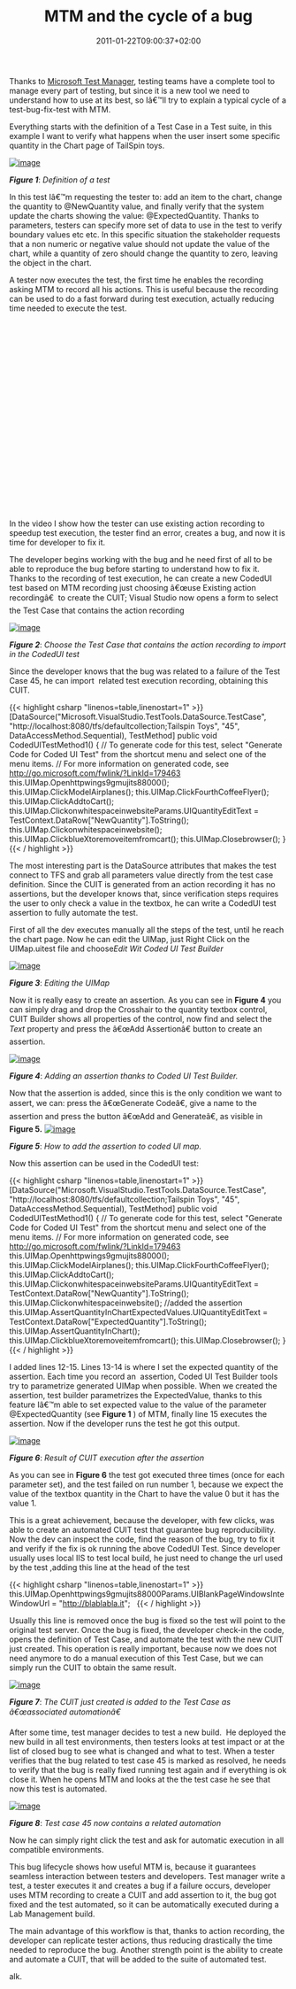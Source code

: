 ﻿---
title: "MTM and the cycle of a bug"
description: ""
date: 2011-01-22T09:00:37+02:00
draft: false
tags: [Microsoft Test Manager]
categories: [Team Foundation Server,Testing]
---
Thanks to [Microsoft Test Manager](http://msdn.microsoft.com/en-us/library/bb385901.aspx), testing teams have a complete tool to manage every part of testing, but since it is a new tool we need to understand how to use at its best, so Iâ€™ll try to explain a typical cycle of a test-bug-fix-test with MTM.

Everything starts with the definition of a Test Case in a Test suite, in this example I want to verify what happens when the user insert some specific quantity in the Chart page of TailSpin toys.

[![image](http://www.codewrecks.com/blog/wp-content/uploads/2011/01/image_thumb11.png "image")](http://www.codewrecks.com/blog/wp-content/uploads/2011/01/image11.png)

 ***Figure 1***: *Definition of a test*

In this test Iâ€™m requesting the tester to: add an item to the chart, change the quantity to @NewQuantity value, and finally verify that the system update the charts showing the value: @ExpectedQuantity. Thanks to parameters, testers can specify more set of data to use in the test to verify boundary values etc etc. In this specific situation the stakeholder requests that a non numeric or negative value should not update the value of the chart, while a quantity of zero should change the quantity to zero, leaving the object in the chart.

A tester now executes the test, the first time he enables the recording asking MTM to record all his actions. This is useful because the recording can be used to do a fast forward during test execution, actually reducing time needed to execute the test.

<object width="425" height="344"><param name="movie" value="http://www.youtube.com/v/E4p5sRne-Jw?hl=en&amp;hd=1"><embed src="http://www.youtube.com/v/E4p5sRne-Jw?hl=en&amp;hd=1" type="application/x-shockwave-flash" width="425" height="344"></object>

In the video I show how the tester can use existing action recording to speedup test execution, the tester find an error, creates a bug, and now it is time for developer to fix it.

The developer begins working with the bug and he need first of all to be able to reproduce the bug before starting to understand how to fix it. Thanks to the recording of test execution, he can create a new CodedUI test based on MTM recording just choosing â€œuse Existing action recordingâ€  to create the CUIT; Visual Studio now opens a form to select the Test Case that contains the action recording

[![image](http://www.codewrecks.com/blog/wp-content/uploads/2011/01/image_thumb12.png "image")](http://www.codewrecks.com/blog/wp-content/uploads/2011/01/image12.png)

 ***Figure 2***: *Choose the Test Case that contains the action recording to import in the CodedUI test*

Since the developer knows that the bug was related to a failure of the Test Case 45, he can import  related test execution recording, obtaining this CUIT.

{{< highlight csharp "linenos=table,linenostart=1" >}}
[DataSource("Microsoft.VisualStudio.TestTools.DataSource.TestCase", "http://localhost:8080/tfs/defaultcollection;Tailspin Toys", "45", DataAccessMethod.Sequential), TestMethod]
public void CodedUITestMethod1()
{
// To generate code for this test, select "Generate Code for Coded UI Test" from the shortcut menu and select one of the menu items.
// For more information on generated code, see http://go.microsoft.com/fwlink/?LinkId=179463
this.UIMap.Openhttpwings9gmujits88000();
this.UIMap.ClickModelAirplanes();
this.UIMap.ClickFourthCoffeeFlyer();
this.UIMap.ClickAddtoCart();
this.UIMap.ClickonwhitespaceinwebsiteParams.UIQuantityEditText = TestContext.DataRow["NewQuantity"].ToString();
this.UIMap.Clickonwhitespaceinwebsite();
this.UIMap.ClickblueXtoremoveitemfromcart();
this.UIMap.Closebrowser();
}
{{< / highlight >}}

The most interesting part is the DataSource attributes that makes the test connect to TFS and grab all parameters value directly from the test case definition. Since the CUIT is generated from an action recording it has no assertions, but the developer knows that, since verification steps requires the user to only check a value in the textbox, he can write a CodedUI test assertion to fully automate the test.

First of all the dev executes manually all the steps of the test, until he reach the chart page. Now he can edit the UIMap, just Right Click on the UIMap.uitest file and choose*Edit Wit Coded UI Test Builder*

[![image](http://www.codewrecks.com/blog/wp-content/uploads/2011/01/image_thumb13.png "image")](http://www.codewrecks.com/blog/wp-content/uploads/2011/01/image13.png)

 ***Figure 3***: *Editing the UIMap*

Now it is really easy to create an assertion. As you can see in  **Figure 4** you can simply drag and drop the Crosshair to the quantity textbox control, CUIT Builder shows all properties of the control, now find and select the *Text* property and press the â€œAdd Assertionâ€ button to create an assertion.

[![image](http://www.codewrecks.com/blog/wp-content/uploads/2011/01/image_thumb14.png "image")](http://www.codewrecks.com/blog/wp-content/uploads/2011/01/image14.png)

 ***Figure 4***: *Adding an assertion thanks to Coded UI Test Builder.*

Now that the assertion is added, since this is the only condition we want to assert, we can: press the â€œGenerate Codeâ€, give a name to the assertion and press the button â€œAdd and Generateâ€, as visible in  **Figure 5.** [![image](http://www.codewrecks.com/blog/wp-content/uploads/2011/01/image_thumb15.png "image")](http://www.codewrecks.com/blog/wp-content/uploads/2011/01/image15.png)

 ***Figure 5***: *How to add the assertion to coded UI map.*

Now this assertion can be used in the CodedUI test:

{{< highlight csharp "linenos=table,linenostart=1" >}}
[DataSource("Microsoft.VisualStudio.TestTools.DataSource.TestCase", "http://localhost:8080/tfs/defaultcollection;Tailspin Toys", "45", DataAccessMethod.Sequential), TestMethod]
public void CodedUITestMethod1()
{
// To generate code for this test, select "Generate Code for Coded UI Test" from the shortcut menu and select one of the menu items.
// For more information on generated code, see http://go.microsoft.com/fwlink/?LinkId=179463
this.UIMap.Openhttpwings9gmujits88000();
this.UIMap.ClickModelAirplanes();
this.UIMap.ClickFourthCoffeeFlyer();
this.UIMap.ClickAddtoCart();
this.UIMap.ClickonwhitespaceinwebsiteParams.UIQuantityEditText = TestContext.DataRow["NewQuantity"].ToString();
this.UIMap.Clickonwhitespaceinwebsite();
//added the assertion
this.UIMap.AssertQuantityInChartExpectedValues.UIQuantityEditText =
TestContext.DataRow["ExpectedQuantity"].ToString();
this.UIMap.AssertQuantityInChart();
 
this.UIMap.ClickblueXtoremoveitemfromcart();
this.UIMap.Closebrowser();
}
{{< / highlight >}}

I added lines 12-15. Lines 13-14 is where I set the expected quantity of the assertion. Each time you record an  assertion, Coded UI Test Builder tools try to parametrize generated UIMap when possible. When we created the assertion, test builder parametrizes the ExpectedValue, thanks to this feature Iâ€™m able to set expected value to the value of the parameter @ExpectedQuantity (see  **Figure 1** ) of MTM, finally line 15 executes the assertion. Now if the developer runs the test he got this output.

[![image](http://www.codewrecks.com/blog/wp-content/uploads/2011/01/image_thumb16.png "image")](http://www.codewrecks.com/blog/wp-content/uploads/2011/01/image16.png)

 ***Figure 6***: *Result of CUIT execution after the assertion*

As you can see in  **Figure 6** the test got executed three times (once for each parameter set), and the test failed on run number 1, because we expect the value of the textbox quantity in the Chart to have the value 0 but it has the value 1.

This is a great achievement, because the developer, with few clicks, was able to create an automated CUIT test that guarantee bug reproducibility. Now the dev can inspect the code, find the reason of the bug, try to fix it and verify if the fix is ok running the above CodedUI Test. Since developer usually uses local IIS to test local build, he just need to change the url used by the test ,adding this line at the head of the test

{{< highlight csharp "linenos=table,linenostart=1" >}}
this.UIMap.Openhttpwings9gmujits88000Params.UIBlankPageWindowsInteWindowUrl
= "http://blablabla.it";
 
{{< / highlight >}}

Usually this line is removed once the bug is fixed so the test will point to the original test server. Once the bug is fixed, the developer check-in the code, opens the definition of Test Case, and automate the test with the new CUIT just created. This operation is really important, because now we does not need anymore to do a manual execution of this Test Case, but we can simply run the CUIT to obtain the same result.

[![image](http://www.codewrecks.com/blog/wp-content/uploads/2011/01/image_thumb17.png "image")](http://www.codewrecks.com/blog/wp-content/uploads/2011/01/image17.png)

 ***Figure 7***: *The CUIT just created is added to the Test Case as â€œassociated automationâ€*

After some time, test manager decides to test a new build.  He deployed the new build in all test environments, then testers looks at test impact or at the list of closed bug to see what is changed and what to test. When a tester verifies that the bug related to test case 45 is marked as resolved, he needs to verify that the bug is really fixed running test again and if everything is ok close it. When he opens MTM and looks at the the test case he see that now this test is automated.

[![image](http://www.codewrecks.com/blog/wp-content/uploads/2011/01/image_thumb18.png "image")](http://www.codewrecks.com/blog/wp-content/uploads/2011/01/image18.png)

 ***Figure 8***: *Test case 45 now contains a related automation*

Now he can simply right click the test and ask for automatic execution in all compatible environments.

This bug lifecycle shows how useful MTM is, because it guarantees seamless interaction between testers and developers. Test manager write a test, a tester executes it and creates a bug if a failure occurs, developer uses MTM recording to create a CUIT and add assertion to it, the bug got fixed and the test automated, so it can be automatically executed during a Lab Management build.

The main advantage of this workflow is that, thanks to action recording, the developer can replicate tester actions, thus reducing drastically the time needed to reproduce the bug. Another strength point is the ability to create and automate a CUIT, that will be added to the suite of automated test.

alk.
